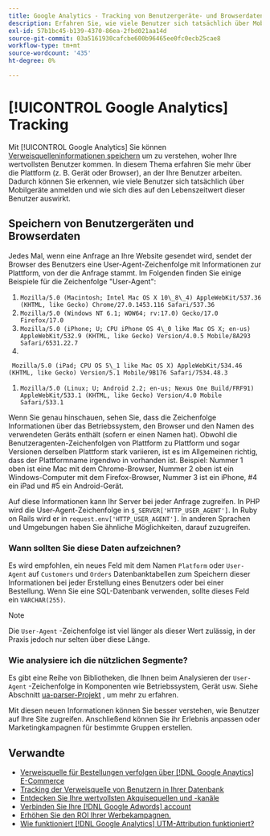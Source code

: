 ```yaml
---
title: Google Analytics - Tracking von Benutzergeräte- und Browserdaten in Ihrer Datenbank
description: Erfahren Sie, wie viele Benutzer sich tatsächlich über Mobilgeräte anmelden und wie sich dies auf den Lebenszeitwert dieser Benutzer auswirkt.
exl-id: 57b1bc45-b139-4370-86ea-2fbd021aa14d
source-git-commit: 03a5161930cafcbe600b96465ee0fc0ecb25cae8
workflow-type: tm+mt
source-wordcount: '435'
ht-degree: 0%

---
```


# [!UICONTROL Google Analytics] Tracking

Mit [!UICONTROL Google Analytics] Sie können [Verweisquelleninformationen speichern](../analysis/google-track-user-acq.md) um zu verstehen, woher Ihre wertvollsten Benutzer kommen. In diesem Thema erfahren Sie mehr über die Plattform (z. B. Gerät oder Browser), an der Ihre Benutzer arbeiten. Dadurch können Sie erkennen, wie viele Benutzer sich tatsächlich über Mobilgeräte anmelden und wie sich dies auf den Lebenszeitwert dieser Benutzer auswirkt.

## Speichern von Benutzergeräten und Browserdaten

Jedes Mal, wenn eine Anfrage an Ihre Website gesendet wird, sendet der Browser des Benutzers eine User-Agent-Zeichenfolge mit Informationen zur Plattform, von der die Anfrage stammt. Im Folgenden finden Sie einige Beispiele für die Zeichenfolge &quot;User-Agent&quot;:

1. `Mozilla/5.0 (Macintosh; Intel Mac OS X 10\_8\_4) AppleWebKit/537.36 (KHTML, like Gecko) Chrome/27.0.1453.116 Safari/537.36`
1. `Mozilla/5.0 (Windows NT 6.1; WOW64; rv:17.0) Gecko/17.0 Firefox/17.0`
1. `Mozilla/5.0 (iPhone; U; CPU iPhone OS 4\_0 like Mac OS X; en-us) AppleWebKit/532.9 (KHTML, like Gecko) Version/4.0.5 Mobile/8A293 Safari/6531.22.7`
1.
` Mozilla/5.0 (iPad; CPU OS 5\_1 like Mac OS X) AppleWebKit/534.46 (KHTML, like Gecko) Version/5.1 Mobile/9B176 Safari/7534.48.3`
1. `Mozilla/5.0 (Linux; U; Android 2.2; en-us; Nexus One Build/FRF91) AppleWebKit/533.1 (KHTML, like Gecko) Version/4.0 Mobile Safari/533.1`

Wenn Sie genau hinschauen, sehen Sie, dass die Zeichenfolge Informationen über das Betriebssystem, den Browser und den Namen des verwendeten Geräts enthält (sofern er einen Namen hat). Obwohl die Benutzeragenten-Zeichenfolgen von Plattform zu Plattform und sogar Versionen derselben Plattform stark variieren, ist es im Allgemeinen richtig, dass der Plattformname irgendwo in vorhanden ist. Beispiel: Nummer 1 oben ist eine Mac mit dem Chrome-Browser, Nummer 2 oben ist ein Windows-Computer mit dem Firefox-Browser, Nummer 3 ist ein iPhone, #4 ein iPad und #5 ein Android-Gerät.

Auf diese Informationen kann Ihr Server bei jeder Anfrage zugreifen. In PHP wird die User-Agent-Zeichenfolge in `$_SERVER['HTTP_USER_AGENT']`. In Ruby on Rails wird er in `request.env['HTTP_USER_AGENT']`. In anderen Sprachen und Umgebungen haben Sie ähnliche Möglichkeiten, darauf zuzugreifen.

### Wann sollten Sie diese Daten aufzeichnen?

Es wird empfohlen, ein neues Feld mit dem Namen `Platform` oder `User-Agent` auf `Customers` und `Orders` Datenbanktabellen zum Speichern dieser Informationen bei jeder Erstellung eines Benutzers oder bei einer Bestellung. Wenn Sie eine SQL-Datenbank verwenden, sollte dieses Feld ein `VARCHAR(255)`. 

>[!NOTE]
>
>Die `User-Agent` -Zeichenfolge ist viel länger als dieser Wert zulässig, in der Praxis jedoch nur selten über diese Länge.

### Wie analysiere ich die nützlichen Segmente?

Es gibt eine Reihe von Bibliotheken, die Ihnen beim Analysieren der `User-Agent` -Zeichenfolge in Komponenten wie Betriebssystem, Gerät usw. Siehe Abschnitt [ua-parser-Projekt](https://github.com/tobie/ua-parser) , um mehr zu erfahren.

Mit diesen neuen Informationen können Sie besser verstehen, wie Benutzer auf Ihre Site zugreifen. Anschließend können Sie ihr Erlebnis anpassen oder Marketingkampagnen für bestimmte Gruppen erstellen.

## Verwandte

* [Verweisquelle für Bestellungen verfolgen über [!DNL Google Anaytics] E-Commerce](../importing-data/integrations/google-ecommerce.md)
* [Tracking der Verweisquelle von Benutzern in Ihrer Datenbank](../analysis/google-track-user-acq.md)
* [Entdecken Sie Ihre wertvollsten Akquisequellen und -kanäle](../analysis/most-value-source-channel.md)
* [Verbinden Sie Ihre [!DNL Google Adwords] account](../importing-data/integrations/google-adwords.md)
* [Erhöhen Sie den ROI Ihrer Werbekampagnen.](../analysis/roi-ad-camp.md)
* [Wie funktioniert [!DNL Google Analytics] UTM-Attribution funktioniert?](../analysis/utm-attributes.md)
